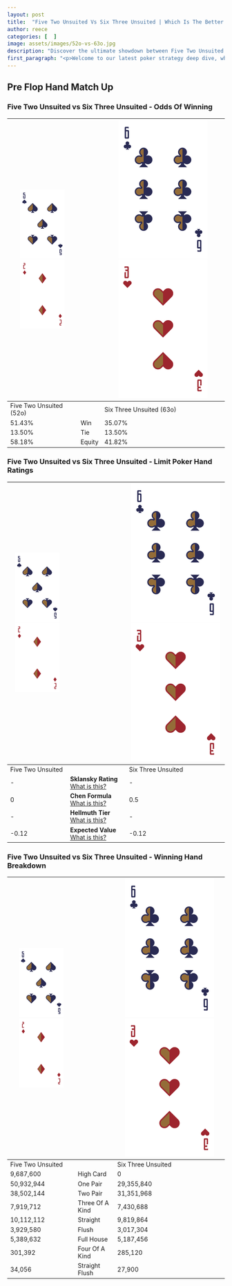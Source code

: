 ```yaml
---
layout: post
title:  "Five Two Unsuited Vs Six Three Unsuited | Which Is The Better Hand In Poker? A Complete Guide"
author: reece
categories: [  ]
image: assets/images/52o-vs-63o.jpg
description: "Discover the ultimate showdown between Five Two Unsuited and Six Three Unsuited in poker! Uncover the odds, strategies, and scenarios where one hand triumphs over the other. Get ready to up your poker game with this thrilling analysis."
first_paragraph: "<p>Welcome to our latest poker strategy deep dive, where we're pitting two distinct hands against each other in a high-stakes showdown: Five Two Unsuited vs Six Three Unsuited.</p><p>In the dynamic world of poker, every decision counts, and knowing which hand holds the upper hand is key to your success at the table.</p><p>In this article, we'll dissect these two hands, explore the scenarios where one dominates the other, and equip you with the knowledge to make strategic choices that can tip the odds in your favor.</p><p>Get ready to unravel the intriguing dynamics of these poker hands and elevate your game to new heights.</p>"
---
```




[comment]: # (sp0)

## Pre Flop Hand Match Up

<div class="table hand-ratings" markdown="1"> 



### Five Two Unsuited vs Six Three Unsuited - Odds Of Winning


    
| ![image info](assets/images/hand1/5.png) ![image info](assets/images/hand1/2o.png) |  | ![image info](assets/images/hand2/6.png) ![image info](assets/images/hand2/3o.png) |
| -------- | -------- | -------- |
| Five Two Unsuited (52o) |  | Six Three Unsuited (63o) |
| 51.43% | Win | 35.07% |
| 13.50% | Tie | 13.50% |
| 58.18% | Equity | 41.82% |




[comment]: # (sp1)



### Five Two Unsuited vs Six Three Unsuited - Limit Poker Hand Ratings


    
| ![image info](assets/images/hand1/5.png) ![image info](assets/images/hand1/2o.png) |  | ![image info](assets/images/hand2/6.png) ![image info](assets/images/hand2/3o.png) |
| -------- | -------- | -------- |
| Five Two Unsuited |  | Six Three Unsuited |
| - | **Sklansky Rating** [What is this?](/sklansky-rating-explained) | - |
| 0 | **Chen Formula** [What is this?](/chen-formula-explained) | 0.5 |
| - | **Hellmuth Tier** [What is this?](/Hellmuth-tier-explained) | - |
| -0.12 | **Expected Value** [What is this?](/expected-value-explained) | -0.12 |




[comment]: # (sp2)



### Five Two Unsuited vs Six Three Unsuited - Winning Hand Breakdown


    
| ![image info](assets/images/hand1/5.png) ![image info](assets/images/hand1/2o.png) |  | ![image info](assets/images/hand2/6.png) ![image info](assets/images/hand2/3o.png) |
| -------- | -------- | -------- |
| Five Two Unsuited |  | Six Three Unsuited |
| 9,687,600 | High Card | 0 |
| 50,932,944 | One Pair | 29,355,840 |
| 38,502,144 | Two Pair | 31,351,968 |
| 7,919,712 | Three Of A Kind | 7,430,688 |
| 10,112,112 | Straight | 9,819,864 |
| 3,929,580 | Flush | 3,017,304 |
| 5,389,632 | Full House | 5,187,456 |
| 301,392 | Four Of A Kind | 285,120 |
| 34,056 | Straight Flush | 27,900 |




[comment]: # (sp3)



</div>

[comment]: # (sp4)



[comment]: # (sp5)

